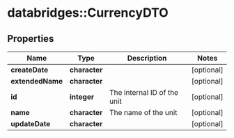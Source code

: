 # databridges::CurrencyDTO


## Properties
Name | Type | Description | Notes
------------ | ------------- | ------------- | -------------
**createDate** | **character** |  | [optional] 
**extendedName** | **character** |  | [optional] 
**id** | **integer** | The internal ID of the unit | [optional] 
**name** | **character** | The name of the unit | [optional] 
**updateDate** | **character** |  | [optional] 


